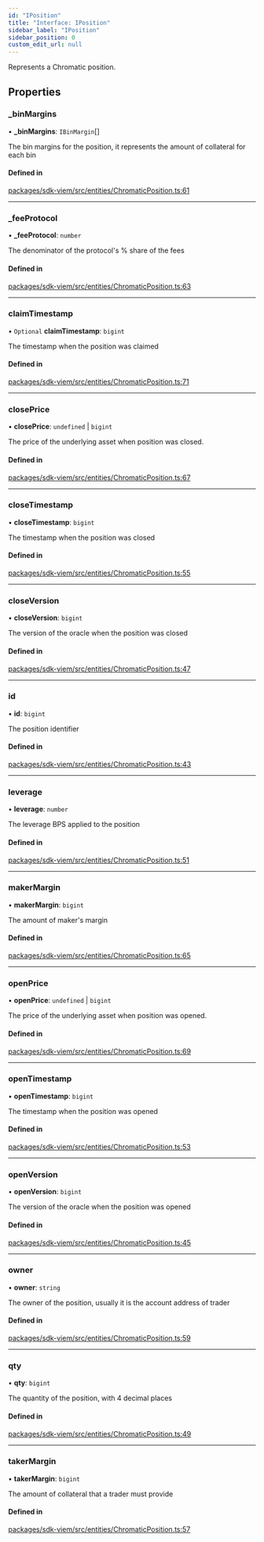 ```yaml
---
id: "IPosition"
title: "Interface: IPosition"
sidebar_label: "IPosition"
sidebar_position: 0
custom_edit_url: null
---
```


Represents a Chromatic position.

## Properties

### \_binMargins

• **\_binMargins**: `IBinMargin`[]

The bin margins for the position, it represents the amount of collateral for each bin

#### Defined in

[packages/sdk-viem/src/entities/ChromaticPosition.ts:61](https://github.com/chromatic-protocol/sdk/blob/9e3330a/packages/sdk-viem/src/entities/ChromaticPosition.ts#L61)

___

### \_feeProtocol

• **\_feeProtocol**: `number`

The denominator of the protocol's % share of the fees

#### Defined in

[packages/sdk-viem/src/entities/ChromaticPosition.ts:63](https://github.com/chromatic-protocol/sdk/blob/9e3330a/packages/sdk-viem/src/entities/ChromaticPosition.ts#L63)

___

### claimTimestamp

• `Optional` **claimTimestamp**: `bigint`

The timestamp when the position was claimed

#### Defined in

[packages/sdk-viem/src/entities/ChromaticPosition.ts:71](https://github.com/chromatic-protocol/sdk/blob/9e3330a/packages/sdk-viem/src/entities/ChromaticPosition.ts#L71)

___

### closePrice

• **closePrice**: `undefined` \| `bigint`

The price of the underlying asset when position was closed.

#### Defined in

[packages/sdk-viem/src/entities/ChromaticPosition.ts:67](https://github.com/chromatic-protocol/sdk/blob/9e3330a/packages/sdk-viem/src/entities/ChromaticPosition.ts#L67)

___

### closeTimestamp

• **closeTimestamp**: `bigint`

The timestamp when the position was closed

#### Defined in

[packages/sdk-viem/src/entities/ChromaticPosition.ts:55](https://github.com/chromatic-protocol/sdk/blob/9e3330a/packages/sdk-viem/src/entities/ChromaticPosition.ts#L55)

___

### closeVersion

• **closeVersion**: `bigint`

The version of the oracle when the position was closed

#### Defined in

[packages/sdk-viem/src/entities/ChromaticPosition.ts:47](https://github.com/chromatic-protocol/sdk/blob/9e3330a/packages/sdk-viem/src/entities/ChromaticPosition.ts#L47)

___

### id

• **id**: `bigint`

The position identifier

#### Defined in

[packages/sdk-viem/src/entities/ChromaticPosition.ts:43](https://github.com/chromatic-protocol/sdk/blob/9e3330a/packages/sdk-viem/src/entities/ChromaticPosition.ts#L43)

___

### leverage

• **leverage**: `number`

The leverage BPS applied to the position

#### Defined in

[packages/sdk-viem/src/entities/ChromaticPosition.ts:51](https://github.com/chromatic-protocol/sdk/blob/9e3330a/packages/sdk-viem/src/entities/ChromaticPosition.ts#L51)

___

### makerMargin

• **makerMargin**: `bigint`

The amount of maker's margin

#### Defined in

[packages/sdk-viem/src/entities/ChromaticPosition.ts:65](https://github.com/chromatic-protocol/sdk/blob/9e3330a/packages/sdk-viem/src/entities/ChromaticPosition.ts#L65)

___

### openPrice

• **openPrice**: `undefined` \| `bigint`

The price of the underlying asset when position was opened.

#### Defined in

[packages/sdk-viem/src/entities/ChromaticPosition.ts:69](https://github.com/chromatic-protocol/sdk/blob/9e3330a/packages/sdk-viem/src/entities/ChromaticPosition.ts#L69)

___

### openTimestamp

• **openTimestamp**: `bigint`

The timestamp when the position was opened

#### Defined in

[packages/sdk-viem/src/entities/ChromaticPosition.ts:53](https://github.com/chromatic-protocol/sdk/blob/9e3330a/packages/sdk-viem/src/entities/ChromaticPosition.ts#L53)

___

### openVersion

• **openVersion**: `bigint`

The version of the oracle when the position was opened

#### Defined in

[packages/sdk-viem/src/entities/ChromaticPosition.ts:45](https://github.com/chromatic-protocol/sdk/blob/9e3330a/packages/sdk-viem/src/entities/ChromaticPosition.ts#L45)

___

### owner

• **owner**: `string`

The owner of the position, usually it is the account address of trader

#### Defined in

[packages/sdk-viem/src/entities/ChromaticPosition.ts:59](https://github.com/chromatic-protocol/sdk/blob/9e3330a/packages/sdk-viem/src/entities/ChromaticPosition.ts#L59)

___

### qty

• **qty**: `bigint`

The quantity of the position, with 4 decimal places

#### Defined in

[packages/sdk-viem/src/entities/ChromaticPosition.ts:49](https://github.com/chromatic-protocol/sdk/blob/9e3330a/packages/sdk-viem/src/entities/ChromaticPosition.ts#L49)

___

### takerMargin

• **takerMargin**: `bigint`

The amount of collateral that a trader must provide

#### Defined in

[packages/sdk-viem/src/entities/ChromaticPosition.ts:57](https://github.com/chromatic-protocol/sdk/blob/9e3330a/packages/sdk-viem/src/entities/ChromaticPosition.ts#L57)
